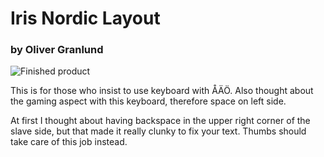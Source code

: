 # Iris Nordic Layout
### by Oliver Granlund

![Finished product](https://i.imgur.com/zqSBc3t.jpg)

This is for those who insist to use keyboard with ÅÄÖ. Also thought about the
gaming aspect with this keyboard, therefore space on left side.

At first I thought about having backspace in the upper right corner of the
slave side, but that made it really clunky to fix your text. Thumbs should take
care of this job instead.
